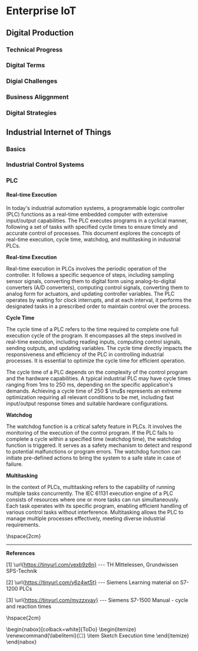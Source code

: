 # Enterprise IoT

## Digital Production

### Technical Progress

### Digital Terms

### Digial Challenges

### Business Aliggnment

### Digital Strategies

## Industrial Internet of Things

### Basics

### Industrial Control Systems

### PLC

#### Real-time Execution

In today's industrial automation systems, a programmable logic controller (PLC) functions as a real-time embedded computer with extensive input/output capabilities. The PLC executes programs in a cyclical manner, following a set of tasks with specified cycle times to ensure timely and accurate control of processes. This document explores the concepts of real-time execution, cycle time, watchdog, and multitasking in industrial PLCs.

**Real-time Execution**

Real-time execution in PLCs involves the periodic operation of the controller. It follows a specific sequence of steps, including sampling sensor signals, converting them to digital form using analog-to-digital converters (A/D converters), computing control signals, converting them to analog form for actuators, and updating controller variables. The PLC operates by waiting for clock interrupts, and at each interval, it performs the designated tasks in a prescribed order to maintain control over the process.

**Cycle Time**

The cycle time of a PLC refers to the time required to complete one full execution cycle of the program. It encompasses all the steps involved in real-time execution, including reading inputs, computing control signals, sending outputs, and updating variables. The cycle time directly impacts the responsiveness and efficiency of the PLC in controlling industrial processes. It is essential to optimize the cycle time for efficient operation.

The cycle time of a PLC depends on the complexity of the control program and the hardware capabilities. A typical industrial PLC may have cycle times ranging from 1ms to 250 ms, depending on the specific application's demands. Achieving a cycle time of 250 $ \mu$s represents an extreme optimization requiring all relevant conditions to be met, including fast input/output response times and suitable hardware configurations.

**Watchdog**

The watchdog function is a critical safety feature in PLCs. It involves the monitoring of the execution of the control program. If the PLC fails to complete a cycle within a specified time (watchdog time), the watchdog function is triggered. It serves as a safety mechanism to detect and respond to potential malfunctions or program errors. The watchdog function can initiate pre-defined actions to bring the system to a safe state in case of failure.

**Multitasking**

In the context of PLCs, multitasking refers to the capability of running multiple tasks concurrently. The IEC 61131 execution engine of a PLC consists of resources where one or more tasks can run simultaneously. Each task operates with its specific program, enabling efficient handling of various control tasks without interference. Multitasking allows the PLC to manage multiple processes effectively, meeting diverse industrial requirements.


\hspace{2cm}

---

**References**

[1] \url{https://tinyurl.com/vexb9z6n} ---
TH Mittelessen, Grundwissen SPS-Technik

[2] \url{https://tinyurl.com/y6z4wt5t} --- Siemens Learning material on S7-1200 PLCs

[3] \url{https://tinyurl.com/mvzzxvay} --- Siemens S7-1500 Manual - cycle and reaction times 

\hspace{2cm}

\begin{nabox}[colback=white]{ToDo}
\begin{itemize}
 \renewcommand{\labelitemi}{$\Square$} 
 \item Sketch Execution time
\end{itemize}
\end{nabox}
